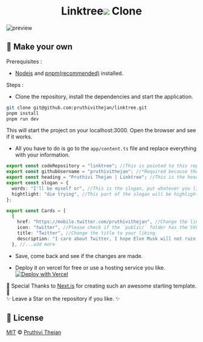 <h1 align="center">Linktree<img src="https://website.linktr.ee/favicon-32x32.png?v=0f096d2d5e3af7be669a0cba46df3a54"> Clone</h1>

<img src="https://pbs.twimg.com/media/FnzQuwMaQAEyLx4?format=jpg&name=large" alt="preview">

## 📖 Make your own

Prerequisites :
- [Nodejs](https://nodejs.org/en/) and [pnpm(recommended)](https://pnpm.io/installation) installed.

Steps :

- Clone the repository, install the dependencies and start the application.

```bash
git clone git@github.com:pruthivithejan/linktree.git
pnpm install
pnpm run dev
```
This will start the project on your localhost:3000. Open the browser and see if it works.

- All you have to do is go to the ```app/content.ts``` file and replace everything with your information.

```typescript
export const codeRepository = "linktree"; //This is pointed to this repository, if you fork your own you can point to that or leave this as it is.
export const githubUsername = "pruthivithejan"; //*Required because the site will pull your Github avatar and use it on the website.
export const heading = "Pruthivi Thejan | Linktree"; //This is the heading that shows in the browser tab.
export const slogan = {
  words: "I'll be myself or", //This is the slogan, put whatever you like.
  hightlight: "die trying", //This part of the slogan will be highlighted.
};

export const Cards = [
  {
    href: "https://mobile.twitter.com/pruthivithejan", //Change the link here to your liking.
    icon: "twitter", //Please check if the `public/` folder has the SVG to your link or place a one yourself, It must be a .svg file.
    title: "Twitter", //Change the title to your liking.
    description: "I care about Twitter, I hope Elon Musk will not ruin it.", //Change the description to your liking.
  }, //...add more
```
- Save, come back and see if the changes are made.

- Deploy it on vercel for free or use a hosting service you like. <br>
[![Deploy with Vercel](https://vercel.com/button)](https://vercel.com/new/clone?repository-url=https%3A%2F%2Fgithub.com%2Fvercel%2Fnext.js%2Ftree%2Fcanary%2Fexamples%2Fhello-world)

 👏 Special Thanks to [Next.js](https://nextjs.org/) for creating such an awesome starting template. 👏 <br>
 ✨ Leave a Star on the repository if you like. ✨ <br>

## 📄 License

[MIT](./LICENSE.md) &copy; [Pruthivi Thejan](https://twitter.com/pruthivithejan)
